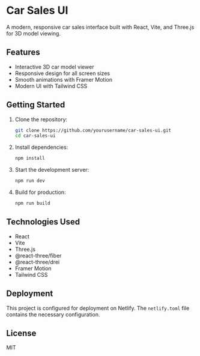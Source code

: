 # Car Sales UI

A modern, responsive car sales interface built with React, Vite, and Three.js for 3D model viewing.

## Features

- Interactive 3D car model viewer
- Responsive design for all screen sizes
- Smooth animations with Framer Motion
- Modern UI with Tailwind CSS

## Getting Started

1. Clone the repository:
   ```bash
   git clone https://github.com/yourusername/car-sales-ui.git
   cd car-sales-ui
   ```

2. Install dependencies:
   ```bash
   npm install
   ```

3. Start the development server:
   ```bash
   npm run dev
   ```

4. Build for production:
   ```bash
   npm run build
   ```

## Technologies Used

- React
- Vite
- Three.js
- @react-three/fiber
- @react-three/drei
- Framer Motion
- Tailwind CSS

## Deployment

This project is configured for deployment on Netlify. The `netlify.toml` file contains the necessary configuration.

## License

MIT
